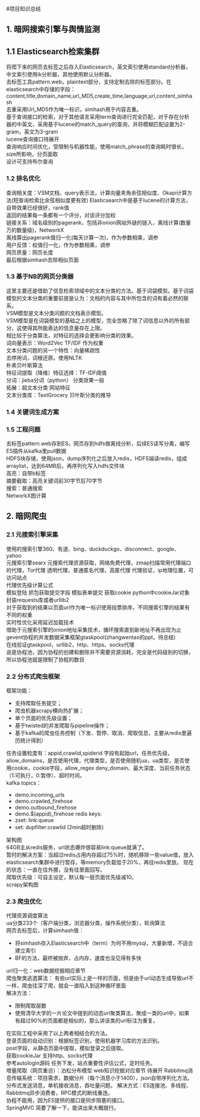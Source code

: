 #项目知识总结
## 1. 暗网搜索引擎与舆情监测
## 1.1 Elasticsearch检索集群
将爬下来的网页去标签之后存入Elasticsearch，英文索引使用standard分析器，中文索引使用ik分析器，其他使用默认分析器。  
去标签工具pattern.web，plaintext部分，支持定制去除的标签部分。在elasticsearch中存储的字段：content,title,domain_name,url_MD5,create_time,language,url,content_simhash  
去重采用Url_MD5作为唯一标识，simhash用于内容去重。  
基于查询接口的检索，对于其他语言采用term查询进行完全匹配，对于存在分析器的中英文，采用基于lucene的match_query的查询，并将模糊匹配设置为2-gram，英文为3-gram  
lucene查询接口待展开  
查询响应时间优化，受限制与机器性能，使用match_phrase的查询耗时很长，size所影响，分页面取  
设计可支持布尔查询  
### 1.2 排名优化
查询相关度：VSM文档、query表示法，计算向量夹角余弦相似度、Okapi计算方法(短查询检索比余弦相似度更有效) 
Elasticsearch中是基于lucene的计算方法，自带效果已经很好，rank值  
返回的结果每一条都有一个评分，对该评分加权    
链接关系：域名级别的pagerank，包括非onion网站外链的链入，离线计算(数量万的数量级)，NetworkX  
离线算出pagerank值归一化(每天计算一次)，作为参数相乘，调参    
用户反馈：权值归一化，作为参数相乘，调参  
网页质量：网页长度  
最后根据simhash去除相似页面  
### 1.3 基于NB的网页分类器
这里主要还是借助了信息检索领域中的文本分类的方法。基于词袋模型。基于词袋模型的文本分类的重要前提是认为：文档的内容与其中所包含的词有着必然的联系。  
VSM模型是文本分类问题的文档表示模型。  
VSM模型是在词袋模型的基础之上的模型，完全忽略了除了词信息以外的所有部分，这使得其所能表达的信息量存在上限。  
相比较于分类算法，对特征的选择会更影响分类的效果。  
词向量表示：Word2Vec TF/IDF 作为权重  
文本分类问题的另一个特性：向量稀疏性  
去停用词，词根还原。使用NLTK  
朴素贝叶斯算法  
特征词提取（降维）特征选择：TF-IDF阈值  
分词：jieba分词（python）
分类效果一般  
拓展：超文本分类 网站特征  
文本分类库：TextGrocery
贝叶斯分类的推导
### 1.4 关键词生成方案  

### 1.5 工程问题
去标签pattern.web存到ES，网页存到hdfs做离线分析，后续ES读写分离，编写ES插件从kafka里pull数据  
HDFS块存储，使用json，dump序列化之后放入redis，HDFS端读redis，组成arraylist，达到64MB后，再序列化写入hdfs文件块  
高亮：自带b标签  
摘要截取：高亮关键词前30字节后70字节  
搜索：普通搜索  
NetworkX图计算
## 2. 暗网爬虫
### 2.1 元搜索引擎采集
使用的搜索引擎360、有道、bing、duckduckgo、disconnect、google、yahoo  
元搜索引擎searx 
元搜索代理资源获取，网络免费代理，zmap扫描常用代理端口的代理，Tor代理 
透明代理，普通匿名代理，高匿代理 代理验证，ip地理位置，可访问站点  
代理优先级计算公式  
模拟登陆 抓包获取提交字段 模拟表单提交 获取cookie python中cookieJar对象 封装requests库或者urllib2  
对于获取到的结果以页面url作为唯一标识使用投票排序，不同搜索引擎的结果有不同的权重    
实时性优化采用延迟加载技术  
借助于元搜索引擎的onion地址采集技术，循环搜索直到新地址不再出现为止  
gevent协程的并发数据采集框架gtaskpool(zhangwentao的ppt，待总结)  
在线验证gtaskpool，urllib2，http、https、socks代理  
说是协程池，因为协程的创建和删除并不需要资源消耗，完全是代码级别的切换，所以协程池就是限制了协程的数目  
### 2.2 分布式爬虫框架
框架功能：
- 支持爬取任务提交；  
- 爬虫机器scrapy横向热扩展；  
- 单个页面的优先级设置；  
- 基于twisted的并发爬取与pipeline操作；   
- 基于kafka的爬虫任务控制（下发、暂停、取消、爬取信息，主要从redis里遍历统计得到）

任务设置粒度有：appid,crawlid,spiderid 字段有起始url，任务优先级，allow_domains，是否使用代理，代理类型，是否使用随机ua，ua类型，是否使用cookie，cookie字段，allow_regex
deny_domain、最大深度、当前任务状态（1:可执行，0:暂停）、超时时间。  
kafka topics：
- demo.incoming_urls
- demo.crawled_firehose
- demo.outbound_firehose
- demo.$(appid)_firehose
redis keys:
- zset: link:queue
- set: dupfilter:crawlid (2min超时删除)

架构图  
64GB主从redis服务，url状态爆炸很容易link:queue就满了。  
暂时的解决方案：当超过redis占用内存超过75%时，随机移除一些value值，放入elasticsearch集群中进行暂存，等memory负载低于20%，再往redis里放。
现在的状态：一直在往外挪，没有往里面回写。  
爬取优先级：可自主设定，默认每一层页面优先级减10。  
scrapy架构图
### 2.3 爬虫优化  
代理资源调度算法  
ua分类233个（客户端分类，浏览器分类，操作系统分类），轮询算法  
网页去标签后，计算simhash值：
- 将simhash存入Elasticsearch中（term）为何不用mysql，大量新增，不适合建立索引
- BF的方法，最终被抛弃，占内存，速度也没见得有多快

url归一化：web数据挖掘相应章节  
爬虫聚类逃逸算法：
有些url实际上是一样的页面，但是由于url动态生成导致url不一样，爬虫往深了爬，就会一直陷入到这种循环里面  
解决方法：
- 限制爬取层数
- 使用清华大学的一片论文中提到的动态url聚类算法，聚成一类的url中，如果有超过90%的页面都是相似的，那么讲该类的url标注为重复。

在实际工程中采用了以上两者相结合的方法。  
登录页面的自动识别：根据标签识别，使用机器学习库的方法识别。  
post字段，从静态页面中提取，模拟登录之后提取。  
获取cookieJar
支持http、socks代理  
参考autologin源码 
任务下发，站点重要性评估公式，定时任务。  
增量爬取（网页重访）：泊松分布模型 web知识挖掘对应章节 待展开 
Rabbitmq消息传输系统：项目需求，数据分片（每个消息小于1400），json自带序列化方法。  
分布式发送消息，单机接收消息，吞吐量问题。
解决方式：ES连接池、多线程、Rabbitmq异步消费者，RPC模式的断线重连。  
协程不能用，因为ES提供的接口是同步阻塞的接口。  
SpringMVC 简要了解一下，能讲出来大概就行。  







